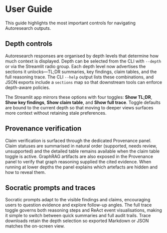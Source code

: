 # User Guide

This guide highlights the most important controls for navigating Autoresearch
outputs.

## Depth controls

Autoresearch responses are organised by depth levels that determine how much
context is displayed. Depth can be selected from the CLI with `--depth` or via
the Streamlit radio group. Each depth level now advertises the sections it
unlocks—TL;DR summaries, key findings, claim tables, and the full reasoning
trace. The CLI `--help` output lists these combinations, and JSON exports
include a `sections` map so that downstream tools can enforce depth-aware
policies.

The Streamlit app mirrors these options with four toggles:
**Show TL;DR**, **Show key findings**, **Show claim table**, and **Show full
trace**. Toggle defaults are bound to the current depth so that moving to deeper
views surfaces more context without retaining stale preferences.

## Provenance verification

Claim verification is surfaced through the dedicated Provenance panel. Claim
statuses are summarised in natural order (supported, needs review, unsupported)
and the detailed table remains available when the claim table toggle is active.
GraphRAG artifacts are also exposed in the Provenance panel to verify that graph
reasoning supplied the cited evidence. When running at lower depths the panel
explains which artefacts are hidden and how to reveal them.

## Socratic prompts and traces

Socratic prompts adapt to the visible findings and claims, encouraging users to
question evidence and explore follow-up angles. The full trace toggle governs
both reasoning steps and ReAct event visualisations, making it simple to switch
between quick summaries and full audit trails. Trace downloads retain the depth
selection so exported Markdown or JSON matches the on-screen view.
